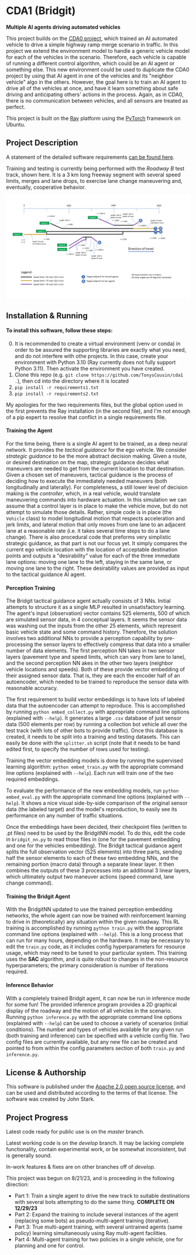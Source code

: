 # CDA1 (Bridgit)
**Multiple AI agents driving automated vehicles**

This project builds on the [CDA0 project](https://github.com/TonysCousin/cda0), which trained an AI automated vehicle to drive a simple highway ramp merge scenario in traffic.
In this project we extend the environment model to handle a generic vehicle model for each of the vehicles in the scenario.
Therefore, each vehicle is capable of running a different control algorithm, which could be an AI agent or something else.
This new environment could be used to duplicate the CDA0 project by using that AI agent in one of the vehicles and its "neighbor vehicle" algo in the others.
However, the goal here is to train an AI agent to drive all of the vehicles at once, and have it learn something about safe driving and anticipating others' actions in the process.
Again, as in CDA0, there is no communication between vehicles, and all sensors are treated as perfect.

This project is built on the [Ray](https://www.ray.io) platform using the [PyTorch](https://pytorch.org) framework on Ubuntu.


## Project Description
A statement of the detailed software requirements [can be found here](docs/cda1_rqmts.txt).

Training and testing is currently being performed with the _Roadway B_ test track, shown here. It is a 3 km long freeway segment with several speed limits, merges and lane drops, to exercise lane change maneuvering and, eventually, cooperative behavior.

![Roadway B](docs/images/RoadwayB_map.png)

## Installation & Running

#### To install this software, follow these steps:

0. It is recommended to create a virtual environment (venv or conda) in order to be assured the supporting libraries are exactly what you need, and do not interfere with othe projects. In this case, create your environment with Python 3.10 (Ray currently does not fully support Python 3.11). Then activate the environment you have created.
1. Clone this repo (e.g. `git clone https://github.com/TonysCousin/cda1 .`), then cd into the directory where it is located
2. `pip install -r requirements1.txt`
3. `pip install -r requirements2.txt`

My apologies for the two requirements files, but the global option used in the first prevents the Ray installation (in the second file), and I'm not enough of a pip expert to resolve that conflict in a single requirements file.

#### Training the Agent

For the time being, there is a single AI agent to be trained, as a deep neural network.
It provides the _tactical guidance_ for the ego vehicle.
We consider _strategic guidance_ to be the more abstract decision making.
Given a route, or desired destination on the map, strategic guidance decides what maneuvers are needed to get from the current location to that destination.
Given a chosen set of maneuvers, tactical guidance is the process of deciding how to execute the immediately needed maneuvers (both longitudinally and laterally).
For completeness, a still lower level of decision making is the _controller_, which, in a real vehicle, would translate maneuvering commands into hardware actuation.
In this simulation we can assume that a control layer is in place to make the vehicle move, but do not attempt to simulate those details.
Rather, simple code is in place (the `Vehicle` class) to model longitudinal motion that respects acceleration and jerk limits, and lateral motion that only moves from one lane to an adjacent lane at a reasonable rate (i.e. it takes several time steps to do a lane change).
There is also procedural code that preforms very simplistic strategic guidance, as that part is not our focus yet.
It simply compares the current ego vehicle location with the location of acceptable destination points and outputs a "desirability" value for each of the three immediate lane options: moving one lane to the left, staying in the same lane, or moving one lane to the right.
These desirability values are provided as input to the tactical guidance AI agent.

#### Perception Training

The Bridgit tactical guidance agent actually consists of 3 NNs.
Initial attempts to structure it as a single MLP resulted in unsatisfactory learning.
The agent's input (observation) vector contains 525 elements, 500 of which are simulated sensor data, in 4 conceptual layers.
It seems the sensor data was washing out the inputs from the other 25 elements, which represent basic vehicle state and some command history.
Therefore, the solution involves two additional NNs to provide a perception capability by pre-processing the sensor layers to effectively compress that data into a smaller number of data elements.
The first perception NN takes in two sensor layers (pavement type and speed limits, which can vary from lane to lane), and the second perception NN akes in the other two layers (neighbor vehicle locations and speeds).
Both of these provide vector embedding of their assigned sensor data.
That is, they are each the encoder half of an autoencoder, which needed to be trained to reproduce the sensor data with reasonable accuracy.

The first requirement to build vector embeddings is to have lots of labeled data that the autoencoder can attempt to reproduce.
This is accomplished by running
  `python embed_collect.py`
with appropriate command line options (explained with `--help`).
It generates a large `.csv` database of just sensor data (500 elements per row) by running a collection bot vehicle all over the test track (with lots of other bots to provide traffic).
Once this database is created, it needs to be split into a training and testing datasets.
This can easily be done with the `splitter.sh` script (note that it needs to be hand edited first, to specify the number of rows used for testing).

Training the vector embedding models is done by running the supervised learning algorithm:
  `python embed_train.py`
with the appropriate command line options (explained with `--help`).
Each run will train one of the two required embeddings.

To evaluate the performance of the new embedding models, run
  `python embed_eval.py`
with the appropriate command line options (explained with `--help`).
It shows a nice visual side-by-side comparison of the original sensor data (the labeled target) and the model's reproduction, to easily see its performance on any number of traffic situations.

Once the embeddings have been decided, their checkpoint files (written to .pt files) need to be used by the BridgitNN model.
To do this, edit the code in `bridgit_nn.py` to read those files in (one for the pavement embedding and one for the vehicles embedding).
The Bridgit tactical guidance agent splits the full observation vector (525 elements) into three parts, sending half the sensor elements to each of these two embedding NNs, and the remaining portion (macro data) through a separate linear layer.
It then combines the outputs of these 3 processes into an additional 3 linear layers, which ultimately output two maneuver actions (speed command, lane change command).

#### Training the Bridgit Agent

With the BridgitNN updated to use the trained perception embedding networks, the whole agent can now be trained with reinforcement learning to drive in (theoretically) any situation within the given roadway.
This RL training is accomplished by running
  `python train.py`
with the appropriate command line options (explained with `--help`).
This is a long process that can run for many hours, depending on the hardware.
It may be necessary to edit the `train.py` code, as it includes config hyperparameters for resource usage, which may need to be tuned to your particular system.
This training uses the **SAC** algorithm, and is quite robust to changes in the non-resource hyperparameters; the primary consideration is number of iterations required.

#### Inference Behavior

With a completely trained Bridgit agent, it can now be run in inference mode for some fun!
The provided inference program provides a 2D graphical display of the roadway and the motion of all vehicles in the scenario.
Running
  `python inference.py`
with the appropriate command line options (explained with `--help`) can be used to choose a variety of scenarios (initial conditions).
The number and types of vehicles available for any given run (both training and inference) can be specified with a vehicle config file.
Two config files are currently available, but any new file can be created and pointed to from within the config parameters section of both `train.py` and `inference.py`.

## License & Authorship
This software is published under the [Apache 2.0 open source license](LICENSE), and can be used and distributed according to the terms of that license.
The software was created by John Stark.

## Project Progress
Latest code ready for public use is on the _master_ branch.

Latest working code is on the _develop_ branch. It may be lacking complete functionality, contain experimental work, or be somewhat inconsistent, but is generally sound.

In-work features & fixes are on other branches off of _develop_.

This project was begun on 8/21/23, and is proceeding in the following direction:
- Part 1:  Train a single agent to drive the new track to suitable destinations with several bots attempting to do the same thing. **COMPLETE ON 12/29/23**
- Part 2:  Expand the training to include several instances of the agent (replacing some bots) as pseudo-multi-agent training (iterative).
- Part 3:  True multi-agent training, with several untrained agents (same policy) learning simultaneously using Ray multi-agent facilities.
- Part 4:  Multi-agent training for two policies in a single vehicle, one for planning and one for control.
